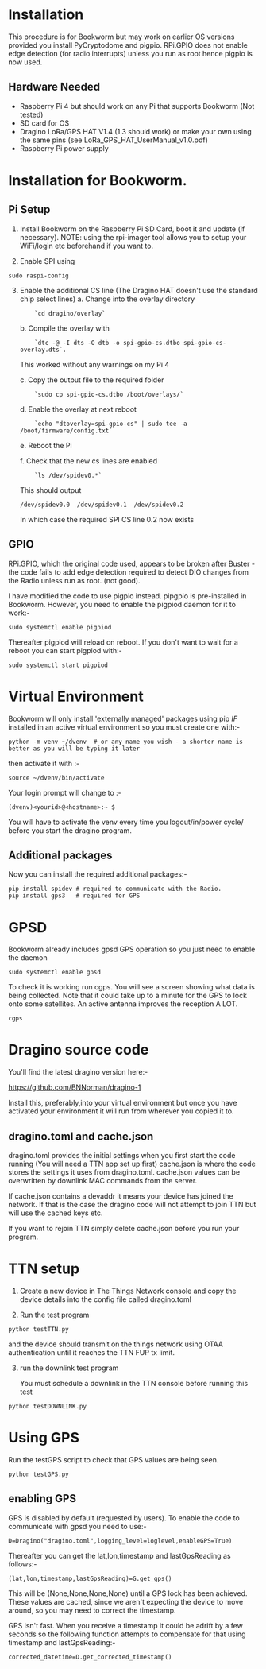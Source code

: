 # Installation

This procedure is for Bookworm but may work on earlier OS versions provided you install PyCryptodome and pigpio. RPi.GPIO does not enable edge detection (for radio interrupts) unless you run as root hence pigpio is now used.

## Hardware Needed
* Raspberry Pi 4 but should work on any Pi that supports Bookworm (Not tested)
* SD card for OS
* Dragino LoRa/GPS HAT V1.4 (1.3 should work) or make your own using the same pins (see LoRa_GPS_HAT_UserManual_v1.0.pdf)
* Raspberry Pi power supply

# Installation for Bookworm.

## Pi Setup

1. Install Bookworm on the Raspberry Pi SD Card, boot it and update (if necessary).
   NOTE: using the rpi-imager tool allows you to setup your WiFi/login etc beforehand if you want to.
   
2. Enable SPI using 
```
sudo raspi-config
```

3. Enable the additional CS line (The Dragino HAT doesn't use the standard chip select lines)
    a. Change into the overlay directory
   
	```
		`cd dragino/overlay`
	```	
    b. Compile the overlay  with 
	```
		`dtc -@ -I dts -O dtb -o spi-gpio-cs.dtbo spi-gpio-cs-overlay.dts`.
	```	
	
	This worked without any warnings on my Pi 4
	
    c. Copy the output file to the required folder 
	```
		`sudo cp spi-gpio-cs.dtbo /boot/overlays/`
	```	
    d. Enable the overlay at next reboot 
	```
		`echo "dtoverlay=spi-gpio-cs" | sudo tee -a /boot/firmware/config.txt`
	```	
    e. Reboot the Pi
   
    f. Check that the new cs lines are enabled 
	```
		`ls /dev/spidev0.*` 
	```
	This should output 
	```
	/dev/spidev0.0  /dev/spidev0.1  /dev/spidev0.2
	```
 
 	In which case the required SPI CS line 0.2 now exists


## GPIO

RPi.GPIO, which the original code used, appears to be broken after Buster - the code fails to add edge detection required to detect DIO changes from the Radio unless run as root. (not good).

I have modified the code to use pigpio instead. pipgpio is pre-installed in Bookworm. However, you need to enable the pigpiod daemon for it to work:-

```
sudo systemctl enable pigpiod

```

Thereafter pigpiod will reload on reboot. If you don't want to wait for a reboot you can start pigpiod with:-

```
sudo systemctl start pigpiod
```


# Virtual Environment

Bookworm will only install 'externally managed' packages using pip *IF* installed in an active virtual environment so you must create one with:-

```
python -m venv ~/dvenv  # or any name you wish - a shorter name is better as you will be typing it later

```

then activate it with :-

```
source ~/dvenv/bin/activate
```

Your login prompt will change to :-

```
(dvenv)<yourid>@<hostname>:~ $
```

You will have to activate the venv every time you logout/in/power cycle/ before you start the dragino program.

## Additional packages

Now you can install the required additional packages:-

```
pip install spidev # required to communicate with the Radio.
pip install gps3   # required for GPS
```

# GPSD
Bookworm already includes gpsd GPS operation so you just need to enable the daemon

```
sudo systemctl enable gpsd
```

To check it is working run cgps. You will see a screen showing what data is being collected. Note that it could take up to a minute for the GPS to lock onto some satellites. An active antenna improves the reception A LOT.
```
cgps
```


# Dragino source code

You'll find the latest dragino version here:-

https://github.com/BNNorman/dragino-1

Install this, preferably,into your virtual environment but once you have activated your environment it will run from wherever you copied it to.


## dragino.toml and cache.json

dragino.toml provides the initial settings when you first start the code running (You will need a TTN app set up first)
cache.json is where the code stores the settings it uses from dragino.toml. cache.json values can be overwritten by downlink MAC commands from the server.

If cache.json contains a devaddr it means your device has joined the network. If that is the case the dragino code will not attempt to join TTN but will use the cached keys etc.

If you want to rejoin TTN simply delete cache.json before you run your program.


# TTN setup

1. Create a new device in The Things Network console and copy the device details into the config file called dragino.toml

2. Run the test program 
``` 
python testTTN.py
``` 
and the device should transmit on the things network using OTAA authentication until it reaches the TTN FUP tx limit.

3. run the downlink test program

   You must schedule a downlink in the TTN console before running this test
```
python testDOWNLINK.py
```

# Using GPS

Run the testGPS script to check that GPS values are being seen.

```
python testGPS.py
```

## enabling GPS

GPS is disabled by default (requested by users). To enable the code to communicate with gpsd you need to use:-

```
D=Dragino("dragino.toml",logging_level=loglevel,enableGPS=True)
```

Thereafter you can get the lat,lon,timestamp and lastGpsReading as follows:-

```
(lat,lon,timestamp,lastGpsReading)=G.get_gps() 

```

This will be (None,None,None,None) until a GPS lock has been achieved. These values are cached, since we aren't expecting the device to move around, so you may need to correct the timestamp.


GPS isn't fast. When you receive a timestamp it could be adrift by a few seconds so the following function attempts to compensate for that using timestamp and lastGpsReading:-

```
corrected_datetime=D.get_corrected_timestamp()

```












